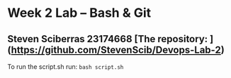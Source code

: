 # Week 2 Lab – Bash & Git
Steven Sciberras
23174668
[The repository: ] (https://github.com/StevenScib/Devops-Lab-2)
---
To run the script.sh run: `bash script.sh`
